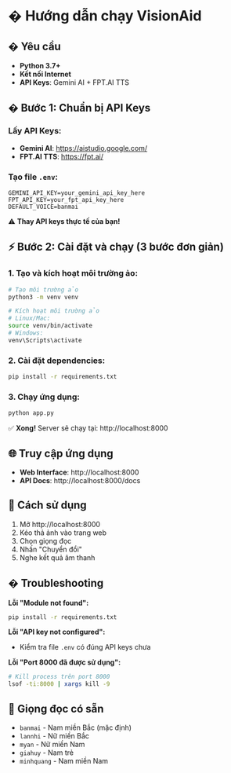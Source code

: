 # � Hướng dẫn chạy VisionAid

## � Yêu cầu

- **Python 3.7+**
- **Kết nối Internet**
- **API Keys**: Gemini AI + FPT.AI TTS

## � Bước 1: Chuẩn bị API Keys

### Lấy API Keys:
- **Gemini AI**: https://aistudio.google.com/
- **FPT.AI TTS**: https://fpt.ai/

### Tạo file `.env`:
```env
GEMINI_API_KEY=your_gemini_api_key_here
FPT_API_KEY=your_fpt_api_key_here
DEFAULT_VOICE=banmai
```

⚠️ **Thay API keys thực tế của bạn!**

## ⚡ Bước 2: Cài đặt và chạy (3 bước đơn giản)

### 1. Tạo và kích hoạt môi trường ảo:
```bash
# Tạo môi trường ảo
python3 -m venv venv

# Kích hoạt môi trường ảo
# Linux/Mac:
source venv/bin/activate
# Windows:
venv\Scripts\activate
```

### 2. Cài đặt dependencies:
```bash
pip install -r requirements.txt
```

### 3. Chạy ứng dụng:
```bash
python app.py
```

✅ **Xong!** Server sẽ chạy tại: http://localhost:8000

## 🌐 Truy cập ứng dụng

- **Web Interface**: http://localhost:8000
- **API Docs**: http://localhost:8000/docs

## 📱 Cách sử dụng

1. Mở http://localhost:8000
2. Kéo thả ảnh vào trang web
3. Chọn giọng đọc
4. Nhấn "Chuyển đổi"
5. Nghe kết quả âm thanh

## � Troubleshooting

**Lỗi "Module not found":**
```bash
pip install -r requirements.txt
```

**Lỗi "API key not configured":**
- Kiểm tra file `.env` có đúng API keys chưa

**Lỗi "Port 8000 đã được sử dụng":**
```bash
# Kill process trên port 8000
lsof -ti:8000 | xargs kill -9
```

## 🎵 Giọng đọc có sẵn

- `banmai` - Nam miền Bắc (mặc định)
- `lannhi` - Nữ miền Bắc  
- `myan` - Nữ miền Nam
- `giahuy` - Nam trẻ
- `minhquang` - Nam miền Nam